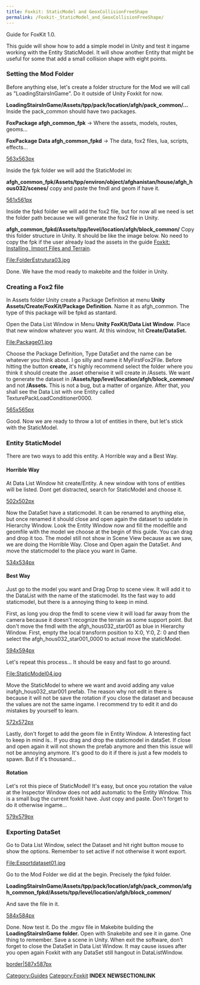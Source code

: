 ```yaml
---
title: Foxkit: StaticModel and GeoxCollisionFreeShape
permalink: /Foxkit-_StaticModel_and_GeoxCollisionFreeShape/
---
```


Guide for FoxKit 1.0.

This guide will show how to add a simple model in Unity and test it
ingame working with the Entity StaticModel. It will show another Entity
that might be useful for some that add a small collision shape with
eight points.

### **Setting the Mod Folder**

Before anything else, let's create a folder structure for the Mod we
will call as "LoadingStairsInGame". Do it outside of Unity Foxkit for
now.

**LoadingStairsInGame/Assets/tpp/pack/location/afgh/pack_common/...**
Inside the pack_common should have two packages.

**FoxPackage afgh_common_fpk** -\> Where the assets, models, routes,
geoms...

**FoxPackage Data afgh_common_fpkd** -\> The data, fox2 files, lua,
scripts, effects...

[563x563px](/File:FolderEstrutura01.jpg "wikilink")

Inside the fpk folder we will add the StaticModel in:

**afgh_common_fpk/Assets/tpp/environ/object/afghanistan/house/afgh_hous032/scenes/**
copy and paste the fmdl and geom if have it.

[561x561px](/File:FolderEstrutura02.jpg "wikilink")

Inside the fpkd folder we will add the fox2 file, but for now all we
need is set the folder path because we will generate the fox2 file in
Unity.

**afgh_common_fpkd/Assets/tpp/level/location/afgh/block_common/**
Copy this folder structure in Unity. It should be like the image below.
No need to copy the fpk if the user already load the assets in the guide
[Foxkit: Installing, Import Files and
Terrain](/Foxkit:_Installing,_Import_Files_and_Terrain "wikilink").

[<File:FolderEstrutura03.jpg>](/File:FolderEstrutura03.jpg "wikilink")

Done. We have the mod ready to makebite and the folder in Unity.

### **Creating a Fox2 file**

In Assets folder Unity create a Package Definition at menu **Unity
Assets/Create/FoxKit/Package Definition**. Name it as afgh_common. The
type of this package will be fpkd as stantard.

Open the Data List Window in Menu **Unity FoxKit/Data List Window**.
Place that new window whatever you want. At this window, hit
**Create/DataSet.**

[<File:Package01.jpg>](/File:Package01.jpg "wikilink")

Choose the Package Definition, Type DataSet and the name can be whatever
you think about. I go silly and name it MyFirstFox2File. Before hitting
the button **create,** it's highly recommend select the folder where you
think it should create the .asset otherwise it will create in /Assets.
We want to generate the dataset in
/**Assets/tpp/level/location/afgh/block_common/** and not **/Assets.**
This is not a bug, but a matter of organize. After that, you shall see
the Data List with one Entity called TexturePackLoadConditioner0000.

[565x565px](/File:Unity001.jpg "wikilink")

Good. Now we are ready to throw a lot of entities in there, but let's
stick with the StaticModel.

### **Entity StaticModel**

There are two ways to add this entity. A Horrible way and a Best Way.

#### **Horrible Way**

At Data List Window hit create/Entity. A new window with tons of
entities will be listed. Dont get distracted, search for StaticModel and
choose it.

[502x502px](/File:StaticModel01.jpg "wikilink")

Now the DataSet have a staticmodel. It can be renamed to anything else,
but once renamed it should close and open again the dataset to update in
Hierarchy Window. Look the Entity Window now and fill the modelfile and
geomfile with the model we choose at the begin of this guide. You can
drag and drop it too. The model still not show in Scene View because as
we saw, we are doing the Horrible Way. Close and Open again the DataSet.
And move the staticmodel to the place you want in Game.

[534x534px](/File:StaticModel02.jpg "wikilink")

#### **Best Way**

Just go to the model you want and Drag Drop to scene view. It will add
it to the DataList with the name of the staticmodel. Its the fast way to
add staticmodel, but there is a annoying thing to keep in mind.

First, as long you drop the fmdl to scene view it will load far away
from the camera because it doesn't recognize the terrain as some support
point. But don't move the fmdl with the afgh_hous032_star001 as blue
in Hierarchy Window. First, empty the local transform position to X:0,
Y:0, Z: 0 and then select the afgh_hous032_star001_0000 to actual
move the staticModel.

[594x594px](/File:StaticModel03.jpg "wikilink")

Let's repeat this process... It should be easy and fast to go around.

[<File:StaticModel04.jpg>](/File:StaticModel04.jpg "wikilink")

Move the StaticModel to where we want and avoid adding any value
inafgh_hous032_star001 prefab. The reason why not edit in there is
because it will not be save the rotation if you close the dataset and
because the values are not the same ingame. I recommend try to edit it
and do mistakes by yourself to learn.

[572x572px](/File:StaticModel05.jpg "wikilink")

Lastly, don't forget to add the geom file in Entity Window. A
Interesting fact to keep in mind is.. If you drag and drop the
staticmodel in dataSet. If close and open again it will not shown the
prefab anymore and then this issue will not be annoying anymore. It's
good to do it if there is just a few models to spawn. But if it's
thousand...

#### **Rotation**

Let's rot this piece of StaticModel\! It's easy, but once you rotation
the value at the Inspector Window does not add automatic to the Entity
Window. This is a small bug the current foxkit have. Just copy and
paste. Don't forget to do it otherwise ingame...

[579x579px](/File:StaticModel06.jpg "wikilink")

### **Exporting DataSet**

Go to Data List Window, select the Dataset and hit right button mouse to
show the options. Remember to set active if not otherwise it wont
export.

[<File:Exportdataset01.jpg>](/File:Exportdataset01.jpg "wikilink")

Go to the Mod Folder we did at the begin. Precisely the fpkd folder.

**LoadingStairsInGame/Assets/tpp/pack/location/afgh/pack_common/afgh_common_fpkd/Assets/tpp/level/location/afgh/block_common/**

And save the file in it.

[584x584px](/File:Exportdataset02.jpg "wikilink")

Done. Now test it. Do the .mgsv file in Makebite building the
**LoadingStairsInGame folder.** Open with Snakebite and see it in game.
One thing to remember. Save a scene in Unity. When exit the software,
don't forget to close the DataSet in Data List Window. It may cause
issues after you open again Foxkit with any DataSet still hangout in
DataListWindow.

[border|587x587px](/File:AssetInGame.jpg "wikilink")


[Category:Guides](/Category:Guides "wikilink")
[Category:Foxkit](/Category:Foxkit "wikilink") __INDEX__
__NEWSECTIONLINK__